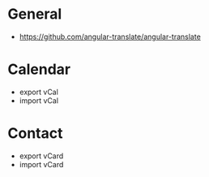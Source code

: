 # General
- https://github.com/angular-translate/angular-translate

# Calendar
- export vCal
- import vCal

# Contact
- export vCard
- import vCard


